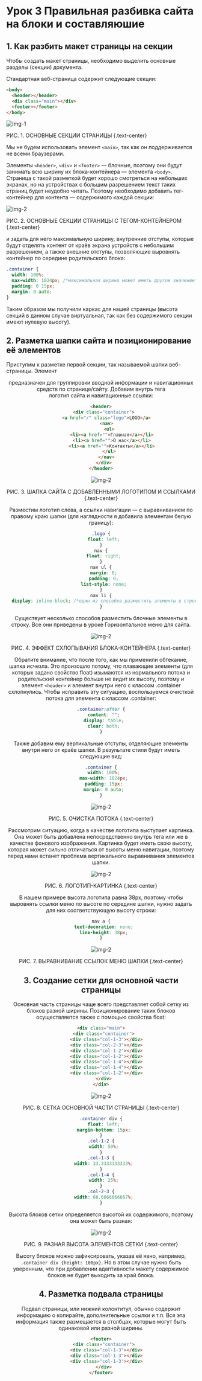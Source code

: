# Урок 3 Правильная разбивка сайта на блоки и составляюшие

## 1. Как разбить макет страницы на секции

Чтобы создать макет страницы, необходимо выделить основные разделы (секции) документа.

Стандартная веб-страница содержит следующие секции:

```html
<body>
  <header></header>
  <div class="main"></div>
  <footer></footer>
</body>
```

![img-1](./assets/images/learn/lesson-2.3/img-1.png)

РИС. 1. ОСНОВНЫЕ СЕКЦИИ СТРАНИЦЫ {.text-center}

Мы не будем использовать элемент `<main>`, так как он поддерживается не всеми браузерами.

Элементы `<header>`, `<div>` и `<footer>` — блочные, поэтому они будут занимать всю ширину их блока-контейнера — элемента `<body>`. Страница с такой разметкой будет хорошо смотреться на небольших экранах, но на устройствах с большим разрешением текст таких страниц будет неудобно читать. Поэтому необходимо добавить тег-контейнер для контента — содержимого каждой секции:

![img-2](./assets/images/learn/lesson-2.3/img-2.png)

РИС. 2. ОСНОВНЫЕ СЕКЦИИ СТРАНИЦЫ С ТЕГОМ-КОНТЕЙНЕРОМ {.text-center}

и задать для него максимальную ширину, внутренние отступы, которые будут отделять контент от краёв экрана устройств с небольшим разрешением, а также внешние отступы, позволяющие выровнять контейнер по середине родительского блока:

```css
.container {
  width: 100%;
  max-width: 1024px; /*максимальная ширина может иметь другое значение*/
  padding: 0 15px;
  margin: 0 auto;
}
```

Таким образом мы получили каркас для нашей страницы (высота секций в данном случае виртуальная, так как без содержимого секции имеют нулевую высоту).

## 2. Разметка шапки сайта и позиционирование её элементов

Приступим к разметке первой секции, так называемой шапки веб-страницы. Элемент <header> предназначен для группировки вводной информации и навигационных средств по странице/сайту. Добавим внутрь тега <header> логотип сайта и навигационные ссылки:

```html
<header>
  <div class="container">
    <a href="/" class="logo">LOGO</a>
    <nav>
      <ul>
        <li><a href="">Главная</a></li>
        <li><a href="">О нас</a></li>
        <li><a href="">Контакты</a></li>
      </ul>
    </nav>
  </div>
</header>
```

![img-2](./assets/images/learn/lesson-2.3/img-2.png)

РИС. 3. ШАПКА САЙТА С ДОБАВЛЕННЫМИ ЛОГОТИПОМ И ССЫЛКАМИ {.text-center}

Разместим логотип слева, а ссылки навигации — с выравниванием по правому краю шапки (для наглядности я добавила элементам белую границу):

```css
.logo {
  float: left;
}
nav {
  float: right;
}
nav ul {
  margin: 0;
  padding: 0;
  list-style: none;
}
nav li {
  display: inline-block; /*один из способов разместить элементы в строку*/
}
```

Существует несколько способов разместить блочные элементы в строку. Все они приведены в уроке Горизонтальное меню для сайта.

![img-2](./assets/images/learn/lesson-2.3/img-2.png)

РИС. 4. ЭФФЕКТ СХЛОПЫВАНИЯ БЛОКА-КОНТЕЙНЕРА {.text-center}

Обратите внимание, что после того, как мы применили обтекание, шапка исчезла. Это произошло потому, что плавающие элементы (для которых задано свойство float) изымаются из нормального потока и родительский контейнер больше не видит их высоту, поэтому и элемент `<header>` и элемент внутри него с классом .container схлопнулись. Чтобы исправить эту ситуацию, воспользуемся очисткой потока для элемента с классом .container:

```css
.container:after {
  content: "";
  display: table;
  clear: both;
}
```

Также добавим ему вертикальные отступы, отделяющие элементы внутри него от краёв шапки. В результате стили будут иметь следующие вид:

```css
.container {
  width: 100%;
  max-width: 1024px;
  padding: 15px;
  margin: 0 auto;
}
```

![img-2](./assets/images/learn/lesson-2.3/img-2.png)

РИС. 5. ОЧИСТКА ПОТОКА {.text-center}

Рассмотрим ситуацию, когда в качестве логотипа выступает картинка. Она может быть добавлена непосредственно внутрь тега или же в качестве фонового изображения. Картинка будет иметь свою высоту, которая может сильно отличаться от высоты меню навигации, поэтому перед нами встанет проблема вертикального выравнивания элементов шапки.

![img-2](./assets/images/learn/lesson-2.3/img-2.png)

РИС. 6. ЛОГОТИП-КАРТИНКА {.text-center}

В нашем примере высота логотипа равна 38px, поэтому чтобы выровнять ссылки меню по высоте по середине шапки, нужно задать для них соответствующую высоту строки:

```css
nav a {
  text-decoration: none;
  line-height: 38px;
}
```

![img-2](./assets/images/learn/lesson-2.3/img-2.png)

РИС. 7. ВЫРАВНИВАНИЕ ССЫЛОК МЕНЮ ШАПКИ {.text-center}

## 3. Создание сетки для основной части страницы

Основная часть страницы чаще всего представляет собой сетку из блоков разной ширины. Позиционирование таких блоков осуществляется также с помощью свойства float:

```html
<div class="main">
  <div class="container">
    <div class="col-1-3"></div>
    <div class="col-2-3"></div>
    <div class="col-1-2"></div>
    <div class="col-1-2"></div>
    <div class="col-1-4"></div>
    <div class="col-1-4"></div>
    <div class="col-1-2"></div>
  </div>
</div>
```

![img-2](./assets/images/learn/lesson-2.3/img-2.png)

РИС. 8. СЕТКА ОСНОВНОЙ ЧАСТИ СТРАНИЦЫ {.text-center}

```css
.container div {
  float: left;
  margin-bottom: 15px;
}
.col-1-2 {
  width: 50%;
}
.col-1-3 {
  width: 33.3333333333%;
}
.col-1-4 {
  width: 25%;
}
.col-2-3 {
  width: 66.6666666667%;
}
```

Высота блоков сетки определяется высотой их содержимого, поэтому она может быть разная:

![img-2](./assets/images/learn/lesson-2.3/img-2.png)

РИС. 9. РАЗНАЯ ВЫСОТА ЭЛЕМЕНТОВ СЕТКИ {.text-center}

Высоту блоков можно зафиксировать, указав её явно, например, `.container div {height: 100px}`. Но в этом случае нужно быть уверенным, что при добавлении адаптивности макету содержимое блоков не будет выходить за край блока.

## 4. Разметка подвала страницы

Подвал страницы, или нижний колонтитул, обычно содержит информацию о копирайте, дополнительные ссылки и т.п. Вся эта информация также размещается в столбцах, которые могут быть одинаковой или разной ширины.

```html
<footer>
  <div class="container">
    <div class="col-1-3"></div>
    <div class="col-1-3"></div>
    <div class="col-1-3"></div>
  </div>
</footer>
```
